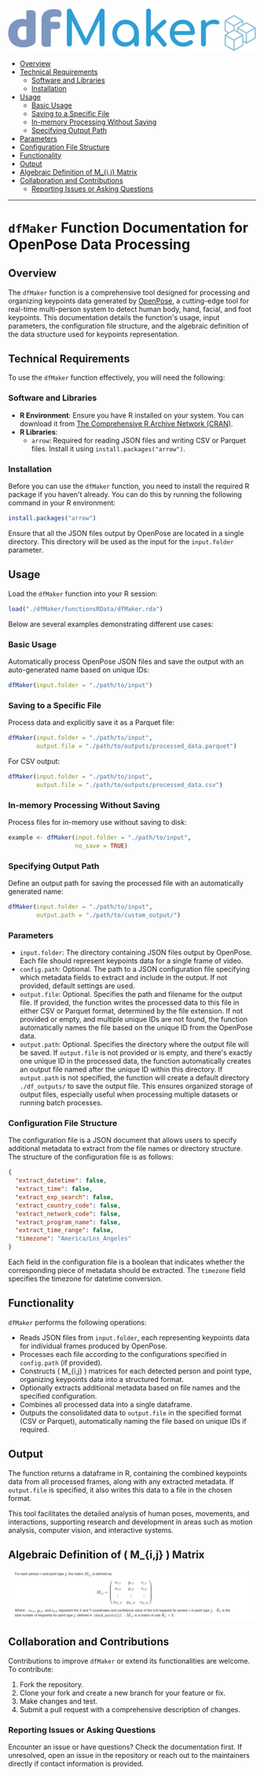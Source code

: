 
![](./images/logo_dfMaker.png)

- [Overview](#overview)
- [Technical Requirements](#technical-requirements)
  - [Software and Libraries](#software-and-libraries)
  - [Installation](#installation)
- [Usage](#usage)
  - [Basic Usage](#basic-usage)
  - [Saving to a Specific File](#saving-to-a-specific-file)
  - [In-memory Processing Without Saving](#in-memory-processing-without-saving)
  - [Specifying Output Path](#specifying-output-path)
- [Parameters](#parameters)
- [Configuration File Structure](#configuration-file-structure)
- [Functionality](#functionality)
- [Output](#output)
- [Algebraic Definition of M_{i,j} Matrix](#algebraic-definition-of-m_ij-matrix)
- [Collaboration and Contributions](#collaboration-and-contributions)
  - [Reporting Issues or Asking Questions](#reporting-issues-or-asking-questions)


---

# `dfMaker` Function Documentation for OpenPose Data Processing

## Overview

The `dfMaker` function is a comprehensive tool designed for processing and organizing keypoints data generated by [OpenPose](https://github.com/CMU-Perceptual-Computing-Lab/openpose), a cutting-edge tool for real-time multi-person system to detect human body, hand, facial, and foot keypoints. This documentation details the function's usage, input parameters, the configuration file structure, and the algebraic definition of the data structure used for keypoints representation.



## Technical Requirements

To use the `dfMaker` function effectively, you will need the following:

### Software and Libraries
- **R Environment**: Ensure you have R installed on your system. You can download it from [The Comprehensive R Archive Network (CRAN)](https://cran.r-project.org/).
- **R Libraries**:
  - `arrow`: Required for reading JSON files and writing CSV or Parquet files. Install it using `install.packages("arrow")`.

### Installation

Before you can use the `dfMaker` function, you need to install the required R package if you haven't already. You can do this by running the following command in your R environment:

```r
install.packages("arrow")
```

Ensure that all the JSON files output by OpenPose are located in a single directory. This directory will be used as the input for the `input.folder` parameter.

## Usage

Load the `dfMaker` function into your R session:

```r
load("./dfMaker/functionsRData/dfMaker.rda")
```

Below are several examples demonstrating different use cases:

### Basic Usage

Automatically process OpenPose JSON files and save the output with an auto-generated name based on unique IDs:

```r
dfMaker(input.folder = "./path/to/input")
```

### Saving to a Specific File

Process data and explicitly save it as a Parquet file:

```r
dfMaker(input.folder = "./path/to/input",
        output.file = "./path/to/outputs/processed_data.parquet")
```

For CSV output:

```r
dfMaker(input.folder = "./path/to/input",
        output.file = "./path/to/outputs/processed_data.csv")
```

### In-memory Processing Without Saving

Process files for in-memory use without saving to disk:

```r
example <- dfMaker(input.folder = "./path/to/input",
                   no_save = TRUE)
```

### Specifying Output Path

Define an output path for saving the processed file with an automatically generated name:

```r
dfMaker(input.folder = "./path/to/input",
        output.path = "./path/to/custom_output/")
```


### Parameters

- `input.folder`: The directory containing JSON files output by OpenPose. Each file should represent keypoints data for a single frame of video.
- `config.path`: Optional. The path to a JSON configuration file specifying which metadata fields to extract and include in the output. If not provided, default settings are used.
- `output.file`: Optional. Specifies the path and filename for the output file. If provided, the function writes the processed data to this file in either CSV or Parquet format, determined by the file extension. If not provided or empty, and multiple unique IDs are not found, the function automatically names the file based on the unique ID from the OpenPose data.
- `output.path`: Optional. Specifies the directory where the output file will be saved. If `output.file` is not provided or is empty, and there's exactly one unique ID in the processed data, the function automatically creates an output file named after the unique ID within this directory. If `output.path` is not specified, the function will create a default directory `./df_outputs/` to save the output file. This ensures organized storage of output files, especially useful when processing multiple datasets or running batch processes.

### Configuration File Structure

The configuration file is a JSON document that allows users to specify additional metadata to extract from the file names or directory structure. The structure of the configuration file is as follows:

```json
{
  "extract_datetime": false,
  "extract_time": false,
  "extract_exp_search": false,
  "extract_country_code": false,
  "extract_network_code": false,
  "extract_program_name": false,
  "extract_time_range": false,
  "timezone": "America/Los_Angeles"
}
```

Each field in the configuration file is a boolean that indicates whether the corresponding piece of metadata should be extracted. The `timezone` field specifies the timezone for datetime conversion.

## Functionality

`dfMaker` performs the following operations:
- Reads JSON files from `input.folder`, each representing keypoints data for individual frames produced by OpenPose.
- Processes each file according to the configurations specified in `config.path` (if provided).
- Constructs \( M_{i,j} \) matrices for each detected person and point type, organizing keypoints data into a structured format.
- Optionally extracts additional metadata based on file names and the specified configuration.
- Combines all processed data into a single dataframe.
- Outputs the consolidated data to `output.file` in the specified format (CSV or Parquet), automatically naming the file based on unique IDs if required.

## Output

The function returns a dataframe in R, containing the combined keypoints data from all processed frames, along with any extracted metadata. If `output.file` is specified, it also writes this data to a file in the chosen format.

This tool facilitates the detailed analysis of human poses, movements, and interactions, supporting research and development in areas such as motion analysis, computer vision, and interactive systems.




## Algebraic Definition of \( M_{i,j} \) Matrix

![](./images/matrix_structure.png)


## Collaboration and Contributions

Contributions to improve `dfMaker` or extend its functionalities are welcome. To contribute:

1. Fork the repository.
2. Clone your fork and create a new branch for your feature or fix.
3. Make changes and test.
4. Submit a pull request with a comprehensive description of changes.


### Reporting Issues or Asking Questions

Encounter an issue or have questions? Check the documentation first. If unresolved, open an issue in the repository or reach out to the maintainers directly if contact information is provided.
